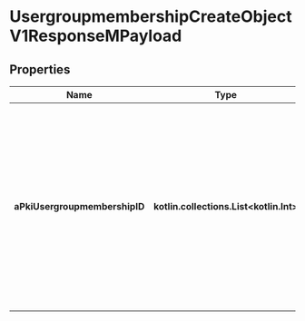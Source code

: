 
# UsergroupmembershipCreateObjectV1ResponseMPayload

## Properties
| Name | Type | Description | Notes |
| ------------ | ------------- | ------------- | ------------- |
| **aPkiUsergroupmembershipID** | **kotlin.collections.List&lt;kotlin.Int&gt;** | An array of unique IDs representing the object that were requested to be created.  They are returned in the same order as the array containing the objects to be created that was sent in the request. |  |



